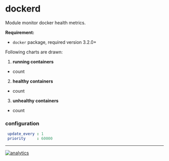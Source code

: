 # dockerd

Module monitor docker health metrics.

**Requirement:**

-   `docker` package, required version 3.2.0+

Following charts are drawn:

1.  **running containers**

-   count

2.  **healthy containers**

-   count

3.  **unhealthy containers**

-   count

### configuration

```yaml
 update_every : 1
 priority     : 60000
```

- - -

[![analytics](https://www.google-analytics.com/collect?v=1&aip=1&t=pageview&_s=1&ds=github&dr=https%3A%2F%2Fgithub.com%2Fnetdata%2Fnetdata&dl=https%3A%2F%2Fmy-netdata.io%2Fgithub%2Fcollectors%2Fpython.d.plugin%2Fdockerd%2FREADME&_u=MAC~&cid=5792dfd7-8dc4-476b-af31-da2fdb9f93d2&tid=UA-64295674-3)](<>)
